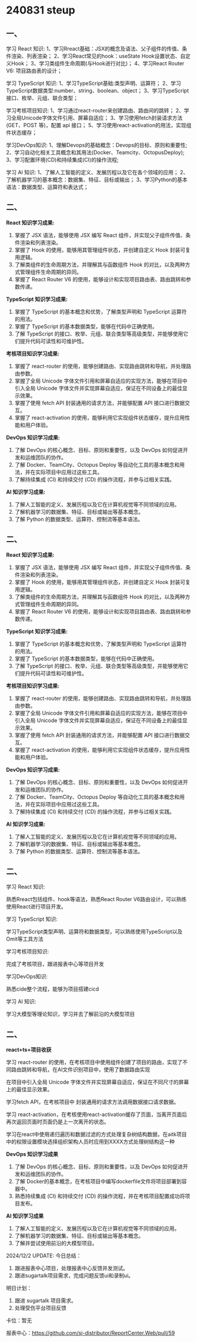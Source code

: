 # 240831 steup



## 一、

学习 React 知识:
1、学习Rreact基础：JSX的概念及语法、父子组件的传值、条件渲染、列表渲染；
2、学习React常见的hook：useState Hook设置状态、自定义Hook；
3、学习类组件生命周期(与Hook进行对比)；
4、学习React Router V6: 项目路由表的设计；

学习 TypeScript 知识:
1、学习TypeScript基础:类型声明、运算符；
2、学习TypeScript数据类型:number、string、boolean、object；
3、学习TypeScript接口、枚举、元组、联合类型；

学习考核项目知识:
1、学习通过react-router来创建路由、路由间的跳转；
2、学习全局Unicode字体文件引用、屏幕自适应；
3、学习使用fetch封装请求方法(GET、POST 等)，配置 api 接口；
5、学习使用react-activation的用法，实现组件状态缓存；

学习DevOps知识:
1、理解Devops的基础概念：Devops的目标、原则和重要性;
2、学习自动化相关工具概念和其用法(Docker、Teamcity、OctopusDeploy);
3、学习配置环境(CD)和持续集成(CI)的操作流程;

学习 AI 知识:
1、了解人工智能的定义、发展历程以及它在各个领域的应用；
2、了解机器学习的基本概念：数据集、特征、目标或输出；
3、学习Python的基本语法：数据类型、运算符和表达式；



## 二、

**React 知识学习成果:**

1. 掌握了 JSX 语法，能够使用 JSX 编写 React 组件，并实现父子组件传值、条件渲染和列表渲染。
2. 掌握了 Hook 的使用，能够用其管理组件状态，并创建自定义 Hook 封装可复用逻辑。
3. 了解类组件的生命周期方法，并理解其与函数组件 Hook 的对比，以及两种方式管理组件生命周期的异同。
4. 掌握了 React Router V6 的使用，能够设计和实现项目路由表、路由跳转和参数传递。

**TypeScript 知识学习成果:**

1. 掌握了 TypeScript 的基本概念和优势，了解类型声明和 TypeScript 运算符的用法。
2. 掌握了 TypeScript 的基本数据类型，能够在代码中正确使用。
3. 了解 TypeScript 的接口、枚举、元组、联合类型等高级类型，并能够使用它们提升代码可读性和可维护性。

**考核项目知识学习成果:**

1. 掌握了 react-router 的使用，能够创建路由、实现路由跳转和导航，并处理路由参数。
2. 掌握了全局 Unicode 字体文件引用和屏幕自适应的实现方法，能够在项目中引入全局 Unicode 字体文件并实现屏幕自适应，保证在不同设备上的最佳显示效果。
3. 掌握了使用 fetch API 封装通用的请求方法，并能够配置 API 接口进行数据交互。
4. 掌握了 react-activation 的使用，能够利用它实现组件状态缓存，提升应用性能和用户体验。

**DevOps 知识学习成果:**

1. 了解 DevOps 的核心概念、目标、原则和重要性，以及 DevOps 如何促进开发和运维团队的协作。
2. 了解 Docker、TeamCity、Octopus Deploy 等自动化工具的基本概念和用法，并在实际项目中应用过这些工具。
3. 了解持续集成 (CI) 和持续交付 (CD) 的操作流程，并参与过相关实践。 

**AI 知识学习成果:**

1. 了解人工智能的定义、发展历程以及它在计算机视觉等不同领域的应用。
2. 了解机器学习的数据集、特征、目标或输出等基本概念。
3. 了解 Python 的数据类型、运算符、控制流等基本语法。





## 二、

**React 知识学习成果:**

1. 掌握了 JSX 语法，能够使用 JSX 编写 React 组件，并实现父子组件传值、条件渲染和列表渲染。
2. 掌握了 Hook 的使用，能够用其管理组件状态，并创建自定义 Hook 封装可复用逻辑。
3. 了解类组件的生命周期方法，并理解其与函数组件 Hook 的对比，以及两种方式管理组件生命周期的异同。
4. 掌握了 React Router V6 的使用，能够设计和实现项目路由表、路由跳转和参数传递。

**TypeScript 知识学习成果:**

1. 掌握了 TypeScript 的基本概念和优势，了解类型声明和 TypeScript 运算符的用法。
2. 掌握了 TypeScript 的基本数据类型，能够在代码中正确使用。
3. 了解 TypeScript 的接口、枚举、元组、联合类型等高级类型，并能够使用它们提升代码可读性和可维护性。

**考核项目知识学习成果:**

1. 掌握了 react-router 的使用，能够创建路由、实现路由跳转和导航，并处理路由参数。
2. 掌握了全局 Unicode 字体文件引用和屏幕自适应的实现方法，能够在项目中引入全局 Unicode 字体文件并实现屏幕自适应，保证在不同设备上的最佳显示效果。
3. 掌握了使用 fetch API 封装通用的请求方法，并能够配置 API 接口进行数据交互。
4. 掌握了 react-activation 的使用，能够利用它实现组件状态缓存，提升应用性能和用户体验。

**DevOps 知识学习成果:**

1. 了解 DevOps 的核心概念、目标、原则和重要性，以及 DevOps 如何促进开发和运维团队的协作。
2. 了解 Docker、TeamCity、Octopus Deploy 等自动化工具的基本概念和用法，并在实际项目中应用过这些工具。
3. 了解持续集成 (CI) 和持续交付 (CD) 的操作流程，并参与过相关实践。 

**AI 知识学习成果:**

1. 了解人工智能的定义、发展历程以及它在计算机视觉等不同领域的应用。
2. 了解机器学习的数据集、特征、目标或输出等基本概念。
3. 了解 Python 的数据类型、运算符、控制流等基本语法。



## 二、

学习 React 知识:

熟悉Rreact包括组件、hook等语法，熟悉React Router V6路由设计，可以熟练使用React进行项目开发。



学习 TypeScript 知识:

学习TypeScript类型声明、运算符和数据类型，可以熟练使用TypeScript以及Omit等工具方法



学习考核项目知识:

完成了考核项目，跟进报表中心等项目开发



学习DevOps知识:

熟悉cide整个流程，能够为项目搭建cicd



学习 AI 知识:

学习大模型等理论知识，学习并去了解前沿的大模型项目





## 二、

**react+ts+项目收获**

学习 react-router 的使用，在考核项目中使用<Route>组件创建了项目的路由，实现了不同路由跳转和导航，在AI文件识别项目中，使用了数据路由实现

在项目中引入全局 Unicode 字体文件并实现屏幕自适应，保证在不同尺寸的屏幕上的最佳显示效果。

学习fetch API，在考核项目中 封装通用的请求方法调用数据接口请求数据。

学习 react-activation，在考核使用react-activation缓存了页面，当离开页面后再次返回页面时页面仍是上一次离开的状态。

学习在react中使用递归遍历和数据过滤的方式处理复杂树结构数据，在aitk项目中的权限设置模块选择组织架构人员时应用到XXXX方式处理树结构这一种



**DevOps 知识学习成果**

1. 了解 DevOps 的核心概念、目标、原则和重要性，以及 DevOps 如何促进开发和运维团队的协作。
2. 了解 Docker的基本概念，在考核项目中编写dockerfile文件将项目部署到容器中。
3. 熟悉持续集成 (CI) 和持续交付 (CD) 的操作流程，并在考核项目配置成功将项目发布。 



**AI 知识学习成果**

1. 了解人工智能的定义、发展历程以及它在计算机视觉等不同领域的应用。
2. 了解机器学习的数据集、特征、目标或输出等基本概念。
3. 了解并尝试使用前沿的大模型项目。





2024/12/2 UPDATE:
今日总结：

1. 跟进报表中心项目，处理报表中心反馈并发测试。
2. 跟进sugartalk项目需求，完成问题反馈ui和录制ui。

明日计划：

1. 跟进 sugartalk 项目需求。
2. 处理受伤平台项目反馈

卡位：暂无

报表中心：https://github.com/sj-distributor/ReportCenter.Web/pull/59

